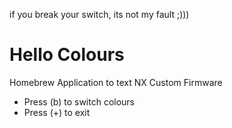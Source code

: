 if you break your switch, its not my fault ;)))

# Hello Colours
Homebrew Application to text NX Custom Firmware

- Press (b) to switch colours
- Press (+) to exit